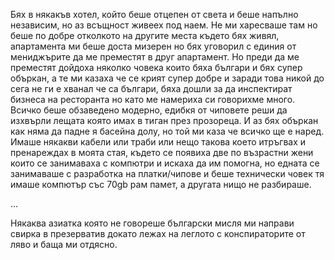 Бях в някакъв хотел, който беше отцепен от света и беше напълно независим, но аз всъщност живеех под наем. Не ми харесваше там но беше по добре отколкото на другите места където бях живял, апартамента ми беше доста мизерен но бях уговорил с единия от мениджърите да ме преместят в друг апартамент. Но преди да ме преместят дойдоха няколко човека които бяха българи и бях супер объркан, а те ми казаха че се крият супер добре и заради това никой до сега не ги е хванал че са българи, бяха дошли за да инспектират бизнеса на ресторанта но като ме намериха си говорихме много. Всичко беше обзаведено модерно, едибкя от чиповете реши да изхвърли лещата която имах в тиган през прозореца. И аз бях объркан как няма да падне я басейна долу, но той ми каза че всичко ще е наред. Имаше някакви кабели или траби или нещо такова което итръгвах и пренареждах в моята стая, където се появиха две по възрастни жени които се занимаваха с компютри и искаха да им помогна, но едната се занимаваше с разработка на платки/чипове и беше технически човек тя имаше компютър със 70gb рам памет, а другата нищо не разбираше. 

...

Някаква азиатка която не говореше български мисля ми направи свирка в презерватив докато лежах на леглото с конспираторите от ляво и баща ми отдясно. 